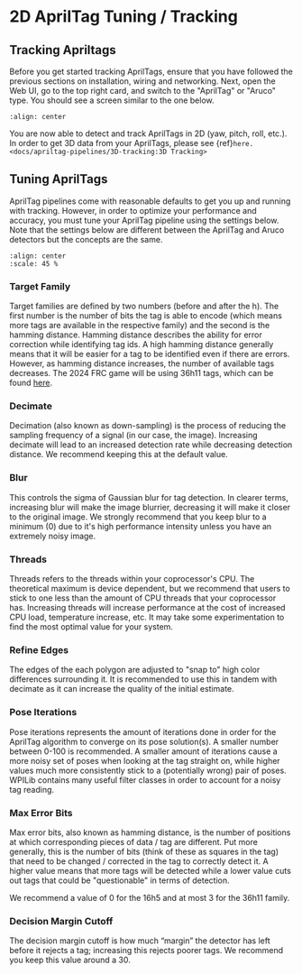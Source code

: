 # 2D AprilTag Tuning / Tracking

## Tracking Apriltags

Before you get started tracking AprilTags, ensure that you have followed the previous sections on installation, wiring and networking. Next, open the Web UI, go to the top right card, and switch to the "AprilTag" or "Aruco" type. You should see a screen similar to the one below.

```{image} images/apriltag.png
:align: center
```

You are now able to detect and track AprilTags in 2D (yaw, pitch, roll, etc.). In order to get 3D data from your AprilTags, please see {ref}`here. <docs/apriltag-pipelines/3D-tracking:3D Tracking>`

## Tuning AprilTags

AprilTag pipelines come with reasonable defaults to get you up and running with tracking. However, in order to optimize your performance and accuracy, you must tune your AprilTag pipeline using the settings below. Note that the settings below are different between the AprilTag and Aruco detectors but the concepts are the same.

```{image} images/apriltag-tune.png
:align: center
:scale: 45 %
```

### Target Family

Target families are defined by two numbers (before and after the h). The first number is the number of bits the tag is able to encode (which means more tags are available in the respective family) and the second is the hamming distance. Hamming distance describes the ability for error correction while identifying tag ids. A high hamming distance generally means that it will be easier for a tag to be identified even if there are errors. However, as hamming distance increases, the number of available tags decreases. The 2024 FRC game will be using 36h11 tags, which can be found [here](https://github.com/AprilRobotics/apriltag-imgs/tree/master/tag36h11).

### Decimate

Decimation (also known as down-sampling) is the process of reducing the sampling frequency of a signal (in our case, the image). Increasing decimate will lead to an increased detection rate while decreasing detection distance. We recommend keeping this at the default value.

### Blur

This controls the sigma of Gaussian blur for tag detection. In clearer terms, increasing blur will make the image blurrier, decreasing it will make it closer to the original image. We strongly recommend that you keep blur to a minimum (0) due to it's high performance intensity unless you have an extremely noisy image.

### Threads

Threads refers to the threads within your coprocessor's CPU. The theoretical maximum is device dependent, but we recommend that users to stick to one less than the amount of CPU threads that your coprocessor has. Increasing threads will increase performance at the cost of increased CPU load, temperature increase, etc. It may take some experimentation to find the most optimal value for your system.

### Refine Edges

The edges of the each polygon are adjusted to "snap to" high color differences surrounding it. It is recommended to use this in tandem with decimate as it can increase the quality of the initial estimate.

### Pose Iterations

Pose iterations represents the amount of iterations done in order for the AprilTag algorithm to converge on its pose solution(s). A smaller number between 0-100 is recommended. A smaller amount of iterations cause a more noisy set of poses when looking at the tag straight on, while higher values much more consistently stick to a (potentially wrong) pair of poses. WPILib contains many useful filter classes in order to account for a noisy tag reading.

### Max Error Bits

Max error bits, also known as hamming distance, is the number of positions at which corresponding pieces of data / tag are different. Put more generally, this is the number of bits (think of these as squares in the tag) that need to be changed / corrected in the tag to correctly detect it. A higher value means that more tags will be detected while a lower value cuts out tags that could be "questionable" in terms of detection.

We recommend a value of 0 for the 16h5 and at most 3 for the 36h11 family.

### Decision Margin Cutoff

The decision margin cutoff is how much “margin” the detector has left before it rejects a tag; increasing this rejects poorer tags. We recommend you keep this value around a 30.

